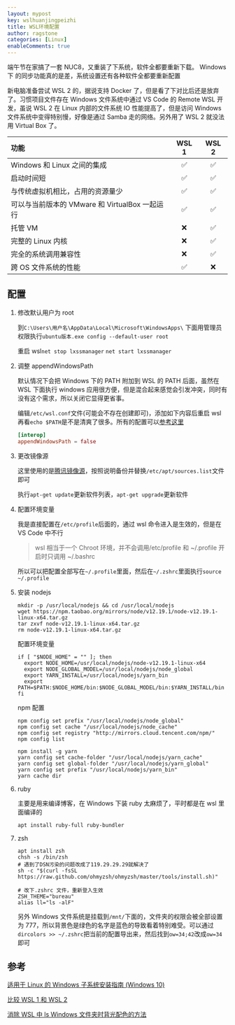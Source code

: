 ```yaml
---
layout: mypost
key: wslhuanjingpeizhi
title: WSL环境配置
author: ragstone
categories: [Linux]
enableComments: true
---
```


端午节在家搞了一套 NUC8，又重装了下系统，软件全都要重新下载。 Windows 下 的同步功能真的是差，系统设置还有各种软件全都要重新配置

新电脑准备尝试 WSL 2 的，据说支持 Docker 了，但是看了下对比后还是放弃了。习惯项目文件存在 Windows 文件系统中通过 VS Code 的 Remote WSL 开发，虽说 WSL 2 在 Linux 内部的文件系统 IO 性能提高了，但是访问 Windows 文件系统中变得特别慢，好像是通过 Samba 走的网络。另外用了 WSL 2 就没法用 Virtual Box 了。

| 功能                                           | WSL 1 | WSL 2 |
| :--------------------------------------------- | :---: | :---: |
| Windows 和 Linux 之间的集成                    |  ✅   |  ✅   |
| 启动时间短                                     |  ✅   |  ✅   |
| 与传统虚拟机相比，占用的资源量少               |  ✅   |  ✅   |
| 可以与当前版本的 VMware 和 VirtualBox 一起运行 |  ✅   |  ✅   |
| 托管 VM                                        |  ❌   |  ✅   |
| 完整的 Linux 内核                              |  ❌   |  ✅   |
| 完全的系统调用兼容性                           |  ❌   |  ✅   |
| 跨 OS 文件系统的性能                           |  ✅   |  ❌   |

## 配置

1. 修改默认用户为 root

   到`C:\Users\用户名\AppData\Local\Microsoft\WindowsApps\` 下面用管理员权限执行`ubuntu版本.exe config --default-user root`

   重启 wsl`net stop lxssmanager` `net start lxssmanager`

2. 调整 appendWindowsPath

   默认情况下会把 Windows 下的 PATH 附加到 WSL 的 PATH 后面，虽然在 WSL 下面执行 windows 应用很方便，但是混合起来感觉会引发冲突，同时有没有这个需求，所以关闭它显得更省事。

   编辑`/etc/wsl.conf`文件(可能会不存在创建即可)，添加如下内容后重启 wsl 再看`echo $PATH`是不是清爽了很多。所有的配置可以[参考这里](https://devblogs.microsoft.com/commandline/automatically-configuring-wsl/)

   ```conf
   [interop]
   appendWindowsPath = false
   ```

3. 更改镜像源

   这里使用的是[腾讯镜像源](http://mirrors.cloud.tencent.com/repo/)，按照说明备份并替换`/etc/apt/sources.list`文件即可

   执行`apt-get update`更新软件列表，`apt-get upgrade`更新软件

4. 配置环境变量

   我是直接配置在`/etc/profile`后面的，通过 wsl 命令进入是生效的，但是在 VS Code 中不行

   > wsl 相当于一个 Chroot 环境，并不会调用/etc/profile 和 ~/.profile
   > 开启时只调用 ~/.bashrc

   所以可以把配置全部写在`~/.profile`里面，然后在`~/.zshrc`里面执行`source ~/.profile`

5. 安装 nodejs

   ```
   mkdir -p /usr/local/nodejs && cd /usr/local/nodejs
   wget https://npm.taobao.org/mirrors/node/v12.19.1/node-v12.19.1-linux-x64.tar.gz
   tar zxvf node-v12.19.1-linux-x64.tar.gz
   rm node-v12.19.1-linux-x64.tar.gz
   ```

   配置环境变量

   ```
   if [ "$NODE_HOME" = "" ]; then
     export NODE_HOME=/usr/local/nodejs/node-v12.19.1-linux-x64
     export NODE_GLOBAL_MODEL=/usr/local/nodejs/node_global
     export YARN_INSTALL=/usr/local/nodejs/yarn_bin
     export PATH=$PATH:$NODE_HOME/bin:$NODE_GLOBAL_MODEL/bin:$YARN_INSTALL/bin
   fi
   ```

   npm 配置

   ```
   npm config set prefix "/usr/local/nodejs/node_global"
   npm config set cache "/usr/local/nodejs/node_cache"
   npm config set registry "http://mirrors.cloud.tencent.com/npm/"
   npm config list

   npm install -g yarn
   yarn config set cache-folder "/usr/local/nodejs/yarn_cache"
   yarn config set global-folder "/usr/local/nodejs/yarn_global"
   yarn config set prefix "/usr/local/nodejs/yarn_bin"
   yarn cache dir
   ```

6. ruby

   主要是用来编译博客，在 Windows 下装 ruby 太麻烦了，平时都是在 wsl 里面编译的

   ```
   apt install ruby-full ruby-bundler
   ```

7. zsh

   ```
   apt install zsh
   chsh -s /bin/zsh
   # 遇到了DSN污染的问题改成了119.29.29.29就解决了
   sh -c "$(curl -fsSL https://raw.github.com/ohmyzsh/ohmyzsh/master/tools/install.sh)"

   # 改下.zshrc 文件，重新登入生效
   ZSH_THEME="bureau"
   alias ll="ls -alF"
   ```

   另外 Windows 文件系统是挂载到`/mnt/`下面的，文件夹的权限会被全部设置为 777，所以背景色是绿色的名字是蓝色的导致看着特别难受。可以通过`dircolors >> ~/.zshrc`把当前的配置导出来，然后找到`ow=34;42`改成`ow=34`即可

## 参考

[适用于 Linux 的 Windows 子系统安装指南 (Windows 10)](https://docs.microsoft.com/zh-cn/windows/wsl/install-win10)

[比较 WSL 1 和 WSL 2](https://docs.microsoft.com/zh-cn/windows/wsl/compare-versions)

[消除 WSL 中 ls Windows 文件夹时背光配色的方法](https://blog.csdn.net/qq_33882435/article/details/116264702)
